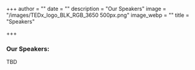 +++
author = ""
date = ""
description = "Our Speakers"
image = "/images/TEDx_logo_BLK_RGB_3650 500px.png"
image_webp = ""
title = "Speakers"

+++
### Our Speakers:

TBD